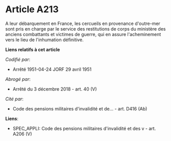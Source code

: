# Article A213

A leur débarquement en France, les cercueils en provenance d'outre-mer sont pris en charge par le service des restitutions de
corps du ministère des anciens combattants et victimes de guerre, qui en assure l'acheminement vers le lieu de l'inhumation
définitive.

**Liens relatifs à cet article**

_Codifié par_:

  - Arrêté 1951-04-24 JORF 29 avril 1951

_Abrogé par_:

  - Arrêté du 3 décembre 2018 - art. 40 (V)

_Cité par_:

  - Code des pensions militaires d'invalidité et de... - art. D416 (Ab)

**Liens**:

  - SPEC_APPLI: Code des pensions militaires d'invalidité et des v - art. A206 (V)
